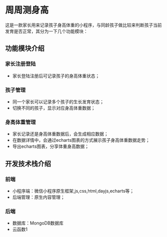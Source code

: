 # 周周测身高

这是一款家长用来记录孩子身高体重的小程序，与同龄孩子做比较来判断孩子当前发育是否正常，其分为一下几个功能模块：

## 功能模块介绍
### 家长注册登陆
- 家长登陆注册后可记录孩子的身高体重状态；

### 孩子管理
- 同一个家长可以记录多个孩子的生长发育状态；
- 切换不同的孩子，显示对应身高体重数据；

### 身高体重管理
- 家长记录还是身高体重数据后，会生成相应数据；
- 在数据详情中，会通过echarts图表的方式展示孩子身高体重数据走势；
- 导出echarts图表，分享体重身高数据；
## 开发技术栈介绍

### 前端
- 小程序端：微信小程序原生框架,js,css,html,dayjs,echarts等；
- 后端管理：原生内容管理；

### 后端
- 数据库：MongoDB数据库
- 云函数1


